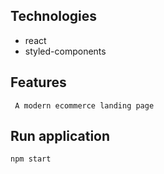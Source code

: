 ## Technologies

- react
- styled-components

## Features

```
 A modern ecommerce landing page
```

## Run application

```
npm start
```
